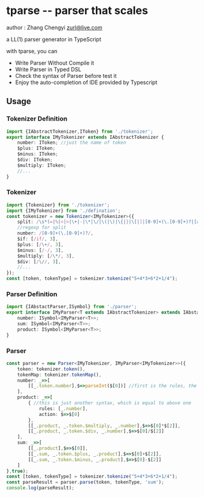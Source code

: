 tparse -- parser that scales
===================
author : Zhang Chengyi <zurl@live.com>

a LL(1) parser generator in TypeScript

with tparse, you can
+ Write Parser Without Compile it
+ Write Parser in Typed DSL
+ Check the syntax of Parser before test it
+ Enjoy the auto-completion of IDE provided by Typescript

## Usage

### Tokenizer Definition
```typescript
import {IAbstractTokenizer,IToken} from './tokenizer';
export interface IMyTokenizer extends IAbstractTokenizer {
    number: IToken; //just the name of token
    $plus: IToken;
    $minus: IToken;
    $div: IToken;
    $multiply: IToken;
    //...
}
```
### Tokenizer
```typescript
import {Tokenizer} from './tokenizer';
import {IMyTokenizer} from './defination';
const tokenizer = new Tokenizer<IMyTokenizer>({
    split: /\s*(=|%|<|>|\+|-|\*|\/|\(|\)|\{|}|\[|]|[0-9]+(\.[0-9]+)?|[a-zA-Z_$][a-zA-Z0-9_$]*)\s*/y,
    //regexp for split
    number: /[0-9]+(\.[0-9]+)?/,
    $if: [/if/, 3],
    $plus: [/\+/, 3],
    $minus: [/-/, 3],
    $multiply: [/\*/, 3],
    $div: [/\//, 3],
    //...
});
const [token, tokenType] = tokenizer.tokenize("5+4*3+6*2+1/4");
```

### Parser Definition
```typescript
import {IAbstactParser,ISymbol} from './parser';
export interface IMyParser<T extends IAbstractTokenizer> extends IAbstactParser<T> {
    number: ISymbol<IMyParser<T>>;
    sum: ISymbol<IMyParser<T>>;
    product: ISymbol<IMyParser<T>>;
}
```

### Parser
```typescript
const parser = new Parser<IMyTokenizer, IMyParser<IMyTokenizer>>({
    token: tokenizer.token(),
    tokenMap: tokenizer.tokenMap(),
    number: _=>[
        [[_.token.number],$=>parseInt($[0])] //first is the rules, the second is the action
    ],
    product: _=>[
        { //this is just another syntax, which is equal to above one
            rules: [_.number],
            action: $=>$[0]
        },
        [[_.product, _.token.$multiply, _.number],$=>$[0]*$[2]],
        [[_.product, _.token.$div, _.number],$=>$[0]/$[2]]
    ],
    sum: _=>[
        [[_.product],$=>$[0]],
        [[_.sum, _.token.$plus, _.product],$=>$[0]+$[2]],
        [[_.sum, _.token.$minus, _.product],$=>$[0]-$[2]]
    ]
},true);
const [token, tokenType] = tokenizer.tokenize("5+4*3+6*2+1/4");
const parseResult = parser.parse(token, tokenType, 'sum');
console.log(parseResult);
```